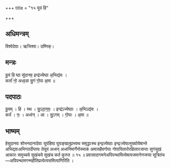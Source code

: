 +++
title = "१५ यूयं हि"

+++
## अधिमन्त्रम्
विश्वेदेवाः। ऋजिश्वा। उष्णिक्।

## मन्त्रः
यू॒यं हि ष्ठा सु॑दानव॒ इन्द्र॑ज्येष्ठा अ॒भिद्य॑वः ।  
कर्ता॑ नो॒ अध्व॒न्ना सु॒गं गो॒पा अ॒मा ॥

## पदपाठः
यू॒यम् । हि । स्थ । सु॒ऽदा॒न॒वः॒ । इन्द्र॑ऽज्येष्ठाः । अ॒भिऽद्य॑वः ।  
कर्त॑ । नः॒ । अध्व॑न् । आ । सु॒ऽगम् । गो॒पाः । अ॒मा ॥

## भाष्यम्
हेसुदानवः शोभनदानादेवाः यूयंहिष्ठ यूयङ्खलुप्रभवथ समृद्धाःस्थ इन्द्रज्येष्ठाः इन्द्रःज्येष्ठःमुख्योयेषान्ते अभिद्यवःअभिगतदीप्तयः तेयूयं अध्वन् अध्वनिमार्गेनोस्माकं अमासहैवगोपाः गोपायितारोरक्षितारःसन्तः सुगंसुखं आकारः समुच्चये सुखंचये सुखंच कर्त कुरुत ॥ १५ ॥ प्रवासादागमनेअपिपन्थामित्येषायजमानेनजप्या सूत्रितंच—अपिपन्थामगन्महीतिप्रत्येत्यसमित्पाणिरिति ।